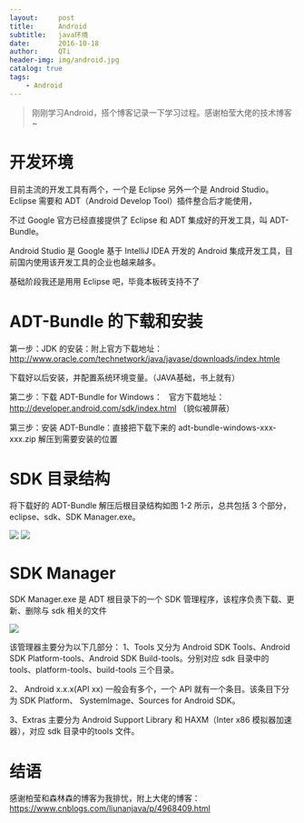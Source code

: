 ```yaml
---
layout:     post
title:      Android
subtitle:   java环境
date:       2016-10-18
author:     QTi
header-img: img/android.jpg
catalog: true
tags:
    - Android
---
```


>刚刚学习Android，搭个博客记录一下学习过程。感谢柏莹大佬的技术博客~

# 开发环境

目前主流的开发工具有两个，一个是 Eclipse 另外一个是 Android Studio。 Eclipse 需要和 ADT（Android Develop Tool）插件整合后才能使用，

不过 Google 官方已经直接提供了 Eclipse 和 ADT 集成好的开发工具，叫 ADT-Bundle。

Android Studio 是 Google 基于 IntelliJ IDEA 开发的 Android 集成开发工具，目前国内使用该开发工具的企业也越来越多。

基础阶段我还是用用 Eclipse 吧，毕竟本板砖支持不了

# ADT-Bundle 的下载和安装

第一步：JDK 的安装：附上官方下载地址： http://www.oracle.com/technetwork/java/javase/downloads/index.htmle

下载好以后安装，并配置系统环境变量。（JAVA基础，书上就有）

第二步：下载 ADT-Bundle for Windows：    官方下载地址：http://developer.android.com/sdk/index.html （貌似被屏蔽）

第三步：安装 ADT-Bundle：直接把下载下来的 adt-bundle-windows-xxx-xxx.zip 解压到需要安装的位置

# SDK 目录结构

将下载好的 ADT-Bundle 解压后根目录结构如图 1-2 所示，总共包括 3 个部分，eclipse、sdk、SDK Manager.exe。

![](http://p5vwvzwk2.bkt.clouddn.com/18-3-20/87052878.jpg)
![](http://p5vwvzwk2.bkt.clouddn.com/18-3-20/91479246.jpg)

# SDK Manager
SDK Manager.exe 是 ADT 根目录下的一个 SDK 管理程序，该程序负责下载、更新、删除与 sdk 相关的文件

![](http://p5vwvzwk2.bkt.clouddn.com/18-3-20/33265974.jpg)

该管理器主要分为以下几部分：
1、Tools 又分为 Android SDK Tools、Android SDK Platform-tools、Android SDK Build-tools。分别对应 sdk 目录中的 tools、platform-tools、build-tools 三个目录。

2、 Android x.x.x(API xx) 一般会有多个，一个 API 就有一个条目。该条目下分为 SDK Platform、 SystemImage、Sources for Android SDK。

3、Extras 主要分为 Android Support Library 和 HAXM（Inter x86 模拟器加速器），对应 sdk 目录中的tools 文件。

# 结语
感谢柏莹和森林森的博客为我排忧，附上大佬的博客：https://www.cnblogs.com/liunanjava/p/4968409.html

